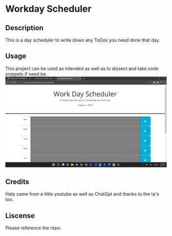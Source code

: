 # Workday Scheduler

## Description
This is a day scheduler to write down any ToDos you need done that day.

## Usage
This project can be used as intended as well as to dissect and take code snippets if need be.
![workday-scheduler](./assets/images/Screenshot%20(10).png)

## Credits
Help came from a little youtube as well as ChatGpt and thanks to the ta's too.

## Liscense
Please reference the repo.
